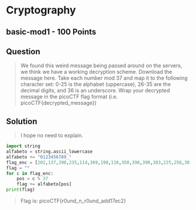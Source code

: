 # Cryptography
## basic-mod1 - 100 Points
## Question
> We found this weird message being passed around on the servers, we think we have a working decryption scheme. Download the message here. Take each number mod 37 and map it to the following character set: 0-25 is the alphabet (uppercase), 26-35 are the decimal digits, and 36 is an underscore. Wrap your decrypted message in the picoCTF flag format (i.e. picoCTF{decrypted_message})

## Solution
> I hope no need to explain.
```python
import string
alfabeto = string.ascii_lowercase
alfabeto += "0123456789_"
flag_enc = [202,137,390,235,114,369,198,110,350,396,390,383,225,258,38,291,75,324,401,142,288,397]
flag = ""
for c in flag_enc:
    pos = c % 37
    flag += alfabeto[pos]
print(flag)
```

> Flag is: picoCTF{r0und_n_r0und_add17ec2}
